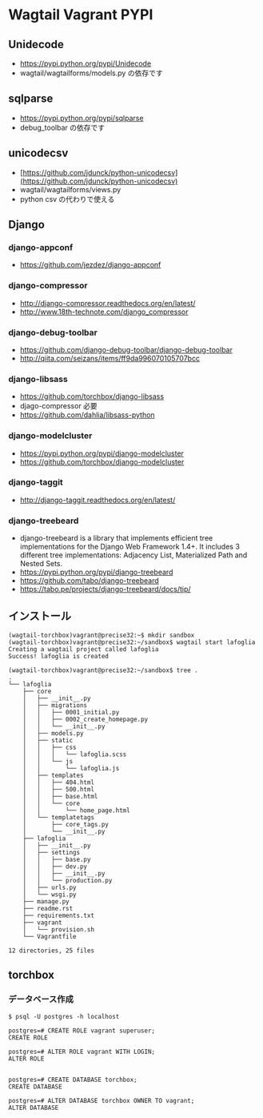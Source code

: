 # Wagtail Vagrant PYPI

## Unidecode

- https://pypi.python.org/pypi/Unidecode
- wagtail/wagtailforms/models.py の依存です

## sqlparse

- https://pypi.python.org/pypi/sqlparse
- debug_toolbar の依存です


## unicodecsv

- [https://github.com/jdunck/python-unicodecsv](https://github.com/jdunck/python-unicodecsv)
- wagtail/wagtailforms/views.py
- python csv の代わりで使える


## Django


### django-appconf

- https://github.com/jezdez/django-appconf


### django-compressor

- http://django-compressor.readthedocs.org/en/latest/
- http://www.18th-technote.com/django_compressor


### django-debug-toolbar

- https://github.com/django-debug-toolbar/django-debug-toolbar
- http://qiita.com/seizans/items/ff9da996070105707bcc

### django-libsass

- https://github.com/torchbox/django-libsass
- djago-compressor 必要
- https://github.com/dahlia/libsass-python


### django-modelcluster

- https://pypi.python.org/pypi/django-modelcluster
- https://github.com/torchbox/django-modelcluster

### django-taggit

- http://django-taggit.readthedocs.org/en/latest/

### django-treebeard

- django-treebeard is a library that implements efficient tree implementations for the Django Web Framework 1.4+. It includes 3 different tree implementations: Adjacency List, Materialized Path and Nested Sets.
- https://pypi.python.org/pypi/django-treebeard
- https://github.com/tabo/django-treebeard
- https://tabo.pe/projects/django-treebeard/docs/tip/


## インストール

```
(wagtail-torchbox)vagrant@precise32:~$ mkdir sandbox
(wagtail-torchbox)vagrant@precise32:~/sandbox$ wagtail start lafoglia
Creating a wagtail project called lafoglia
Success! lafoglia is created
```

```
(wagtail-torchbox)vagrant@precise32:~/sandbox$ tree .
.
└── lafoglia
    ├── core
    │   ├── __init__.py
    │   ├── migrations
    │   │   ├── 0001_initial.py
    │   │   ├── 0002_create_homepage.py
    │   │   └── __init__.py
    │   ├── models.py
    │   ├── static
    │   │   ├── css
    │   │   │   └── lafoglia.scss
    │   │   └── js
    │   │       └── lafoglia.js
    │   ├── templates
    │   │   ├── 404.html
    │   │   ├── 500.html
    │   │   ├── base.html
    │   │   └── core
    │   │       └── home_page.html
    │   └── templatetags
    │       ├── core_tags.py
    │       └── __init__.py
    ├── lafoglia
    │   ├── __init__.py
    │   ├── settings
    │   │   ├── base.py
    │   │   ├── dev.py
    │   │   ├── __init__.py
    │   │   └── production.py
    │   ├── urls.py
    │   └── wsgi.py
    ├── manage.py
    ├── readme.rst
    ├── requirements.txt
    ├── vagrant
    │   └── provision.sh
    └── Vagrantfile

12 directories, 25 files

```


## torchbox

### データベース作成

~~~
$ psql -U postgres -h localhost

postgres=# CREATE ROLE vagrant superuser;
CREATE ROLE

postgres=# ALTER ROLE vagrant WITH LOGIN;
ALTER ROLE


postgres=# CREATE DATABASE torchbox;
CREATE DATABASE

postgres=# ALTER DATABASE torchbox OWNER TO vagrant;                                                         
ALTER DATABASE
~~~
